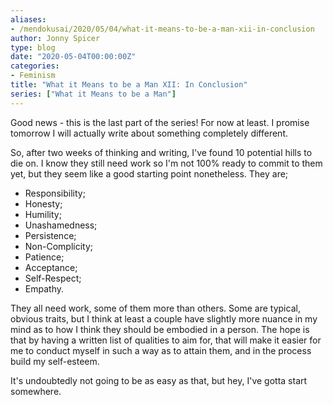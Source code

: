 ```yaml
---
aliases:
- /mendokusai/2020/05/04/what-it-means-to-be-a-man-xii-in-conclusion
author: Jonny Spicer
type: blog
date: "2020-05-04T00:00:00Z"
categories:
- Feminism
title: "What it Means to be a Man XII: In Conclusion"
series: ["What it Means to be a Man"]
---
```

Good news - this is the last part of the series! For now at least. I promise tomorrow I will actually write about something
completely different.

So, after two weeks of thinking and writing, I've found 10 potential hills to die on. I know they still need work so
I'm not 100% ready to commit to them yet, but they seem like a good starting point nonetheless. They are;

- Responsibility;
- Honesty;
- Humility;
- Unashamedness;
- Persistence;
- Non-Complicity;
- Patience;
- Acceptance;
- Self-Respect;
- Empathy.

They all need work, some of them more than others. Some are typical, obvious traits, but I think at least a couple
have slightly more nuance in my mind as to how I think they should be embodied in a person. The hope is that by having
a written list of qualities to aim for, that will make it easier for me to conduct myself in such a way as to attain
them, and in the process build my self-esteem.

It's undoubtedly not going to be as easy as that, but hey, I've gotta start somewhere.
